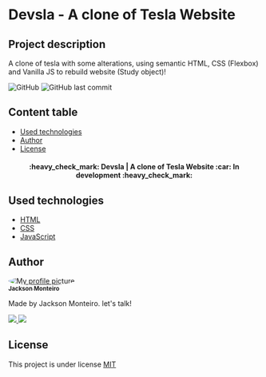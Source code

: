 # Devsla - A clone of Tesla Website

## Project description
<p>
  A clone of tesla with some alterations, using semantic HTML, CSS (Flexbox) and Vanilla JS to rebuild website (Study object)!
</p>

![GitHub](https://img.shields.io/github/license/jacksonmonteiro/devsla?style=flat-square) ![GitHub last commit](https://img.shields.io/github/last-commit/jacksonmonteiro/devsla?style=flat-square)

## Content table
	
- [Used technologies](#tech)
- [Author](#author)
- [License](#license)


<h4 align="center" >
:heavy_check_mark: Devsla | A clone of Tesla Website :car: In development :heavy_check_mark:
</h4>

<h2 id="tech">Used technologies</h2>

- [HTML](https://developer.mozilla.org/pt-BR/docs/Web/HTML)
- [CSS](https://developer.mozilla.org/pt-BR/docs/Web/CSS)
- [JavaScript](https://developer.mozilla.org/pt-BR/docs/Web/JavaScript)


<h2 id="author">Author</h2>

<a href="#">
	<img style="border-radius: 50%;" src="https://avatars1.githubusercontent.com/u/54756984?s=60&v=4" alt="My profile picture"/>
 	<br/>
	<sub><b>Jackson Monteiro</b></sub></a> 
 </a>

Made by Jackson Monteiro. let's talk!

<a href="https://www.linkedin.com/in/jackson-monteiro-716353199/" target="_blank">
	<img src="https://img.shields.io/badge/-Jackson-blue?style=flat-square&logo=Linkedin&logoColor=white">
</a>
<a href="mailto:infor.jackson324@gmail.com">
	<img src="https://img.shields.io/badge/-infor.jackson324@gmail.com-c14438?style=flat-square&logo=Gmail&logoColor=white">
</a>

<h2 id="license">License</h2>

This project is under license [MIT](https://github.com/JacksonMonteiro/purchase_of_pizzas/blob/main/LICENSE)
